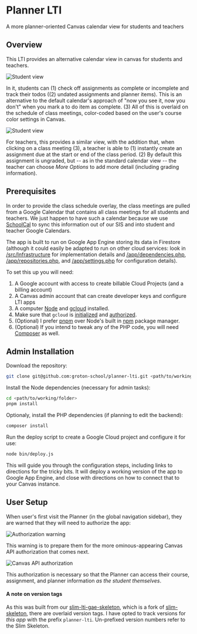 # Planner LTI

A more planner-oriented Canvas calendar view for students and teachers

## Overview

This LTI provides an alternative calendar view in canvas for students and teachers.

![Student view](https://raw.githubusercontent.com/groton-school/planner-lti/refs/heads/main/docs/student-view.png)

In it, students can (1) check off assignments as complete or incomplete and track their todos ((2) undated assignments and planner items). This is an alternative to the default calendar's approach of "now you see it, now you don't" when you mark a to do item as complete. (3) All of this is overlaid on the schedule of class meetings, color-coded based on the user's course color settings in Canvas.

![Student view](https://raw.githubusercontent.com/groton-school/planner-lti/refs/heads/main/docs/teacher-view.png)

For teachers, this provides a similar view, with the addition that, when clicking on a class meeting (3), a teacher is able to (1) instantly create an assignment due at the start or end of the class period. (2) By default this assignment is ungraded, but -- as in the standard calendar view -- the teacher can choose _More Options_ to add more detail (including grading information).

## Prerequisites

In order to provide the class schedule overlay, the class meetings are pulled from a Google Calendar that contains all class meetings for all students and teachers. We just happen to have such a calendar because we use [SchoolCal](https://schoolcal.co) to sync this information out of our SIS and into student and teacher Google Calendars.

The app is built to run on Google App Engine storing its data in Firestore (although it could easily be adapted to run on other cloud services: look in [/src/Infrastructure](./src/Infrastructure) for implementation details and [/app/dependencies.php](./app/dependencies.php), [/app/repositories.php](./app/repositories.php), and [/app/settings.php](./app/settings.php) for configuration details).

To set this up you will need:

1. A Google account with access to create billable Cloud Projects (and a billing account)
2. A Canvas admin account that can create developer keys and configure LTI apps
3. A computer [Node](https://nodejs.) and [gcloud](https://cloud.google.com/sdk/docs/install) installed.
4. Make sure that `gcloud` is [initialized](https://cloud.google.com/sdk/docs/initializing) and [authorized](https://cloud.google.com/sdk/docs/authorizing).
5. (Optional) I prefer [pnpm](https://pnpm.io/) over Node's built in [npm](https://nodejs.org/en/learn/getting-started/an-introduction-to-the-npm-package-manager) package manager.
6. (Optional) If you intend to tweak any of the PHP code, you will need [Composer](https://getcomposer.org/) as well.

## Admin Installation

Download the repository:

```sh
git clone git@github.com:groton-school/planner-lti.git <path/to/working/folder>
```

Install the Node dependencies (necessary for admin tasks):

```sh
cd <path/to/working/folder>
pnpm install
```

Optionaly, install the PHP dependencies (if planning to edit the backend):

```sh
composer install
```

Run the deploy script to create a Google Cloud project and configure it for use:

```sh
node bin/deploy.js
```

This will guide you through the configuration steps, including links to directions for the tricky bits. It will deploy a working version of the app to Google App Engine, and close with directions on how to connect that to your Canvas instance.

## User Setup

When user's first visit the Planner (in the global navigation sidebar), they are warned that they will need to authorize the app:

![Authorization warning](https://raw.githubusercontent.com/groton-school/planner-lti/refs/heads/main/docs/warning.png)

This warning is to prepare them for the more ominous-appearing Canvas API authorization that comes next.

![Canvas API authorization](https://raw.githubusercontent.com/groton-school/planner-lti/refs/heads/main/docs/authorize.png)

This authorization is necessary so that the Planner can access their course, assignment, and planner information _as the student themselves_.

#### A note on version tags

As this was built from our [slim-lti-gae-skeleton](https://github.com/groton-school/slim-lti-gae-skeleton), which is a fork of [slim-skeleton](https://github.com/slimphp/Slim-Skeleton), there are overlaid version tags. I have opted to track versions for _this app_ with the prefix `planner-lti`. Un-prefixed version numbers refer to the Slim Skeleton.

